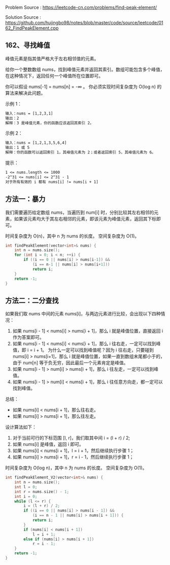 <!--
 * @Author : Hu Jingbo
 * @Date   : 2021-09-15
-->

Problem Source : <https://leetcode-cn.com/problems/find-peak-element/>

Solution Source : <https://github.com/hujingbo98/notes/blob/master/code/source/leetcode/0162_FindPeakElement.cpp>

## 162、寻找峰值

峰值元素是指其值严格大于左右相邻值的元素。

给你一个整数数组 nums，找到峰值元素并返回其索引。数组可能包含多个峰值，在这种情况下，返回任何一个峰值所在位置即可。

你可以假设 nums[-1] = nums[n] = -∞ 。
你必须实现时间复杂度为 O(log n) 的算法来解决此问题。

示例 1：

```txt
输入：nums = [1,2,3,1]
输出：2
解释：3 是峰值元素，你的函数应该返回其索引 2。
```

示例 2：

```txt
输入：nums = [1,2,1,3,5,6,4]
输出：1 或 5 
解释：你的函数可以返回索引 1，其峰值元素为 2；或者返回索引 5，其峰值元素为 6。
```

提示：

```txt
1 <= nums.length <= 1000
-2^31 <= nums[i] <= 2^31 - 1
对于所有有效的 i 都有 nums[i] != nums[i + 1]
```

## 方法一：暴力

我们需要遍历给定数组 nums，当遍历到 num[i] 时，分别比较其左右相邻的元素，如果该元素均大于其左右相邻的元素，即该元素为峰值元素，返回其下标即可。

时间复杂度为 O(n)，其中 n 为 nums 的长度。
空间复杂度为 O(1)。

```c++
int findPeakElement(vector<int>& nums) {
    int n = nums.size();
    for (int i = 0; i < n; ++i) {
        if ((i == 0 || nums[i] > nums[i-1]) &&
            (i == n-1 || nums[i] > nums[i+1]))
            return i;
    }
    return -1;
}
```

## 方法二：二分查找

如果我们取 nums 中间的元素 nums[i]，与两边元素进行比较，会出现以下四种情况：

1. 如果 nums[i - 1] < nums[i] > nums[i + 1]，那么 i 就是峰值位置，直接返回 i 作为答案即可。
2. 如果 nums[i - 1] < nums[i] < nums[i + 1]，那么 i 往右走，一定可以找到峰值，即 i = i + 1。
为什么一定可以找到峰值呢？因为 i 往右走，只要碰到 nums[i] > nums[i+1]，那么 i 就是峰值位置，如果一直到数组末尾都小于的，由于 num[n] 等于负无穷，因此最后一个元素肯定是峰值。
3. 如果 nums[i - 1] > num[i] > nums[i + 1]，那么 i 往左走，一定可以找到峰值。
4. 如果 nums[i - 1] > num[i] < nums[i + 1]，那么 i 往任意方向走，都一定可以找到峰值。

总结：

- 如果 nums[i] < nums[i + 1]，那么往右走。
- 如果 nums[i] > nums[i + 1]，那么往左走。

设计算法如下：

1. 对于当前可行的下标范围 [l, r]，我们取其中间 i = (l + r) / 2;
2. 如果 nums[i] 是峰值，返回 i 即可。
3. 如果 nums[i] < nums[i + 1]，l = i + 1，然后继续执行步骤 1；
4. 如果 nums[i] > nums[i + 1]，r = i - 1，然后继续执行步骤 1；

时间复杂度为 O(log n)，其中 n 为 nums 的长度。
空间复杂度为 O(1)。

```c++
int findPeakElement_V2(vector<int>& nums) {
    int n = nums.size();
    int l = 0;
    int r = nums.size() - 1;
    int i = 0;
    while (l <= r) {
        i = (l + r) / 2;
        if ((i == 0 || nums[i] > nums[i - 1]) &&
            (i == n - 1 || nums[i] > nums[i + 1])) {
            return i;
        }
        if (nums[i] < nums[i + 1])
            l = i + 1;
        else if (nums[i] > nums[i + 1])
            r = i - 1;
    }
    return -1;
}
```
